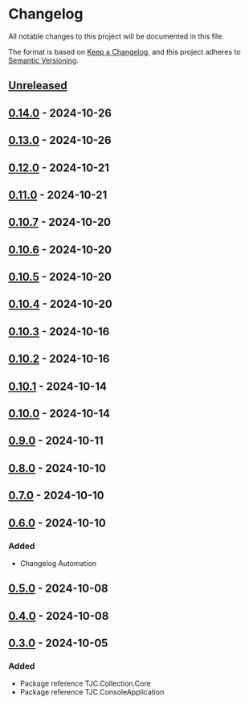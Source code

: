 # Changelog

All notable changes to this project will be documented in this file.

The format is based on [Keep a Changelog](https://keepachangelog.com/en/1.1.0/),
and this project adheres to [Semantic Versioning](https://semver.org/spec/v2.0.0.html).

## [Unreleased]

## [0.14.0] - 2024-10-26

## [0.13.0] - 2024-10-26

## [0.12.0] - 2024-10-21

## [0.11.0] - 2024-10-21

## [0.10.7] - 2024-10-20

## [0.10.6] - 2024-10-20

## [0.10.5] - 2024-10-20

## [0.10.4] - 2024-10-20

## [0.10.3] - 2024-10-16

## [0.10.2] - 2024-10-16

## [0.10.1] - 2024-10-14

## [0.10.0] - 2024-10-14

## [0.9.0] - 2024-10-11

## [0.8.0] - 2024-10-10

## [0.7.0] - 2024-10-10

## [0.6.0] - 2024-10-10

### Added

- Changelog Automation

## [0.5.0] - 2024-10-08

## [0.4.0] - 2024-10-08

## [0.3.0] - 2024-10-05

### Added

- Package reference TJC.Collection.Core
- Package reference TJC.ConsoleApplication

[Unreleased]: https://github.com/TJC-Tools/TJC.Collection.Console/compare/v0.14.0...HEAD

[0.14.0]: https://github.com/TJC-Tools/TJC.Collection.Console/compare/v0.13.0...v0.14.0

[0.13.0]: https://github.com/TJC-Tools/TJC.Collection.Console/compare/v0.12.0...v0.13.0

[0.12.0]: https://github.com/TJC-Tools/TJC.Collection.Console/compare/v0.11.0...v0.12.0

[0.11.0]: https://github.com/TJC-Tools/TJC.Collection.Console/compare/v0.10.7...v0.11.0

[0.10.7]: https://github.com/TJC-Tools/TJC.Collection.Console/compare/v0.10.6...v0.10.7

[0.10.6]: https://github.com/TJC-Tools/TJC.Collection.Console/compare/v0.10.5...v0.10.6

[0.10.5]: https://github.com/TJC-Tools/TJC.Collection.Console/compare/v0.10.4...v0.10.5

[0.10.4]: https://github.com/TJC-Tools/TJC.Collection.Console/compare/v0.10.3...v0.10.4

[0.10.3]: https://github.com/TJC-Tools/TJC.Collection.Console/compare/v0.10.2...v0.10.3

[0.10.2]: https://github.com/TJC-Tools/TJC.Collection.Console/compare/v0.10.1...v0.10.2

[0.10.1]: https://github.com/TJC-Tools/TJC.Collection.Console/compare/v0.10.0...v0.10.1

[0.10.0]: https://github.com/TJC-Tools/TJC.Collection.Console/compare/v0.9.0...v0.10.0

[0.9.0]: https://github.com/TJC-Tools/TJC.Collection.Console/compare/v0.8.0...v0.9.0

[0.8.0]: https://github.com/TJC-Tools/TJC.Collection.Console/compare/v0.7.0...v0.8.0

[0.7.0]: https://github.com/TJC-Tools/TJC.Collection.Console/compare/v0.6.0...v0.7.0

[0.6.0]: https://github.com/TJC-Tools/TJC.Collection.Console/compare/v0.5.0...v0.6.0

[0.5.0]: https://github.com/TJC-Tools/TJC.Collection.Console/compare/v0.4.0...v0.5.0

[0.4.0]: https://github.com/TJC-Tools/TJC.Collection.Console/compare/v0.3.0...v0.4.0

[0.3.0]: https://github.com/TJC-Tools/TJC.Collection.Console/releases/tag/v0.3.0
